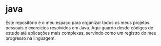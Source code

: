# java
Este repositório é o meu espaço para organizar todos os meus projetos pessoais e exercícios resolvidos em Java. Aqui guardo desde códigos de estudo até aplicações mais complexas, servindo como um registro do meu progresso na linguagem.
